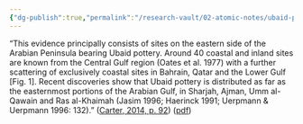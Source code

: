 ```yaml
---
{"dg-publish":true,"permalink":"/research-vault/02-atomic-notes/ubaid-pottery-distribution-around-persian-gulf-shores/"}
---
```


“This evidence principally consists of sites on the eastern side of the Arabian Peninsula bearing Ubaid pottery. Around 40 coastal and inland sites are known from the Central Gulf region (Oates et al. 1977) with a further scattering of exclusively coastal sites in Bahrain, Qatar and the Lower Gulf \[Fig. 1\]. Recent discoveries show that Ubaid pottery is distributed as far as the easternmost portions of the Arabian Gulf, in Sharjah, Ajman, Umm al-Qawain and Ras al-Khaimah (Jasim 1996; Haerinck 1991; Uerpmann & Uerpmann 1996: 132).” ([Carter, 2014, p. 92](zotero://select/library/items/95QP46HC)) ([pdf](zotero://open-pdf/library/items/HDYMAYDV?page=3&annotation=IF74TKCM))